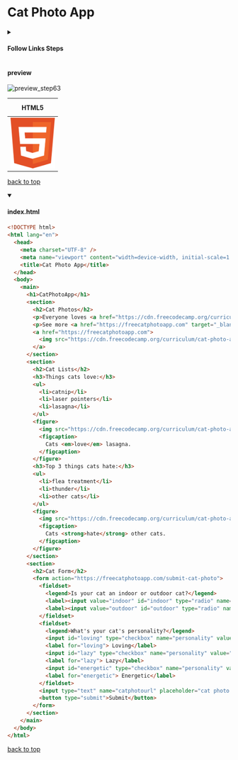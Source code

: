 
<a id=top></a>

# Cat Photo App

<details>
      <summary>
        <h4>Follow Links Steps</h4>
      </summary>
       
<table>
  <thead>
    <tr><th><a href="https://github.com/AndriiKot/Desing___Cat_Photo_App___freeCodeCamp//tree/main/steps/__00__title_" target="_self">Step 0</a></th><th><a href="https://github.com/AndriiKot/Desing___Cat_Photo_App___freeCodeCamp//tree/main/steps/__01__step__" target="_self">Step 1</a></th><th><a href="https://github.com/AndriiKot/Desing___Cat_Photo_App___freeCodeCamp//tree/main/steps/__02__step__" target="_self">Step 2</a></th><th><a href="https://github.com/AndriiKot/Desing___Cat_Photo_App___freeCodeCamp//tree/main/steps/__03__step__" target="_self">Step 3</a></th><th><a href="https://github.com/AndriiKot/Desing___Cat_Photo_App___freeCodeCamp//tree/main/steps/__04__step__" target="_self">Step 4</a></th><tr><th><a href="https://github.com/AndriiKot/Desing___Cat_Photo_App___freeCodeCamp//tree/main/steps/__05__step__" target="_self">Step 5</a></th><th><a href="https://github.com/AndriiKot/Desing___Cat_Photo_App___freeCodeCamp//tree/main/steps/__06__step__" target="_self">Step 6</a></th><th><a href="https://github.com/AndriiKot/Desing___Cat_Photo_App___freeCodeCamp//tree/main/steps/__07__step__" target="_self">Step 7</a></th><th><a href="https://github.com/AndriiKot/Desing___Cat_Photo_App___freeCodeCamp//tree/main/steps/__08__step__" target="_self">Step 8</a></th><th><a href="https://github.com/AndriiKot/Desing___Cat_Photo_App___freeCodeCamp//tree/main/steps/__09__step__" target="_self">Step 9</a></th><tr><th><a href="https://github.com/AndriiKot/Desing___Cat_Photo_App___freeCodeCamp//tree/main/steps/__10__step__" target="_self">Step 10</a></th><th><a href="https://github.com/AndriiKot/Desing___Cat_Photo_App___freeCodeCamp//tree/main/steps/__11__step__" target="_self">Step 11</a></th><th><a href="https://github.com/AndriiKot/Desing___Cat_Photo_App___freeCodeCamp//tree/main/steps/__12__step__" target="_self">Step 12</a></th><th><a href="https://github.com/AndriiKot/Desing___Cat_Photo_App___freeCodeCamp//tree/main/steps/__13__step__" target="_self">Step 13</a></th><th><a href="https://github.com/AndriiKot/Desing___Cat_Photo_App___freeCodeCamp//tree/main/steps/__14__step__" target="_self">Step 14</a></th><tr><th><a href="https://github.com/AndriiKot/Desing___Cat_Photo_App___freeCodeCamp//tree/main/steps/__15__step__" target="_self">Step 15</a></th><th><a href="https://github.com/AndriiKot/Desing___Cat_Photo_App___freeCodeCamp//tree/main/steps/__16__step__" target="_self">Step 16</a></th><th><a href="https://github.com/AndriiKot/Desing___Cat_Photo_App___freeCodeCamp//tree/main/steps/__17__step__" target="_self">Step 17</a></th><th><a href="https://github.com/AndriiKot/Desing___Cat_Photo_App___freeCodeCamp//tree/main/steps/__18__step__" target="_self">Step 18</a></th><th><a href="https://github.com/AndriiKot/Desing___Cat_Photo_App___freeCodeCamp//tree/main/steps/__19__step__" target="_self">Step 19</a></th><tr><th><a href="https://github.com/AndriiKot/Desing___Cat_Photo_App___freeCodeCamp//tree/main/steps/__20__step__" target="_self">Step 20</a></th><th><a href="https://github.com/AndriiKot/Desing___Cat_Photo_App___freeCodeCamp//tree/main/steps/__21__step__" target="_self">Step 21</a></th><th><a href="https://github.com/AndriiKot/Desing___Cat_Photo_App___freeCodeCamp//tree/main/steps/__22__step__" target="_self">Step 22</a></th><th><a href="https://github.com/AndriiKot/Desing___Cat_Photo_App___freeCodeCamp//tree/main/steps/__23__step__" target="_self">Step 23</a></th><th><a href="https://github.com/AndriiKot/Desing___Cat_Photo_App___freeCodeCamp//tree/main/steps/__24__step__" target="_self">Step 24</a></th><tr><th><a href="https://github.com/AndriiKot/Desing___Cat_Photo_App___freeCodeCamp//tree/main/steps/__25__step__" target="_self">Step 25</a></th><th><a href="https://github.com/AndriiKot/Desing___Cat_Photo_App___freeCodeCamp//tree/main/steps/__26__step__" target="_self">Step 26</a></th><th><a href="https://github.com/AndriiKot/Desing___Cat_Photo_App___freeCodeCamp//tree/main/steps/__27__step__" target="_self">Step 27</a></th><th><a href="https://github.com/AndriiKot/Desing___Cat_Photo_App___freeCodeCamp//tree/main/steps/__28__step__" target="_self">Step 28</a></th><th><a href="https://github.com/AndriiKot/Desing___Cat_Photo_App___freeCodeCamp//tree/main/steps/__29__step__" target="_self">Step 29</a></th><tr><th><a href="https://github.com/AndriiKot/Desing___Cat_Photo_App___freeCodeCamp//tree/main/steps/__30__step__" target="_self">Step 30</a></th><th><a href="https://github.com/AndriiKot/Desing___Cat_Photo_App___freeCodeCamp//tree/main/steps/__31__step__" target="_self">Step 31</a></th><th><a href="https://github.com/AndriiKot/Desing___Cat_Photo_App___freeCodeCamp//tree/main/steps/__32__step__" target="_self">Step 32</a></th><th><a href="https://github.com/AndriiKot/Desing___Cat_Photo_App___freeCodeCamp//tree/main/steps/__33__step__" target="_self">Step 33</a></th><th><a href="https://github.com/AndriiKot/Desing___Cat_Photo_App___freeCodeCamp//tree/main/steps/__34__step__" target="_self">Step 34</a></th><tr><th><a href="https://github.com/AndriiKot/Desing___Cat_Photo_App___freeCodeCamp//tree/main/steps/__35__step__" target="_self">Step 35</a></th><th><a href="https://github.com/AndriiKot/Desing___Cat_Photo_App___freeCodeCamp//tree/main/steps/__36__step__" target="_self">Step 36</a></th><th><a href="https://github.com/AndriiKot/Desing___Cat_Photo_App___freeCodeCamp//tree/main/steps/__37__step__" target="_self">Step 37</a></th><th><a href="https://github.com/AndriiKot/Desing___Cat_Photo_App___freeCodeCamp//tree/main/steps/__38__step__" target="_self">Step 38</a></th><th><a href="https://github.com/AndriiKot/Desing___Cat_Photo_App___freeCodeCamp//tree/main/steps/__39__step__" target="_self">Step 39</a></th><tr><th><a href="https://github.com/AndriiKot/Desing___Cat_Photo_App___freeCodeCamp//tree/main/steps/__40__step__" target="_self">Step 40</a></th><th><a href="https://github.com/AndriiKot/Desing___Cat_Photo_App___freeCodeCamp//tree/main/steps/__41__step__" target="_self">Step 41</a></th><th><a href="https://github.com/AndriiKot/Desing___Cat_Photo_App___freeCodeCamp//tree/main/steps/__42__step__" target="_self">Step 42</a></th><th><a href="https://github.com/AndriiKot/Desing___Cat_Photo_App___freeCodeCamp//tree/main/steps/__43__step__" target="_self">Step 43</a></th><th><a href="https://github.com/AndriiKot/Desing___Cat_Photo_App___freeCodeCamp//tree/main/steps/__44__step__" target="_self">Step 44</a></th><tr><th><a href="https://github.com/AndriiKot/Desing___Cat_Photo_App___freeCodeCamp//tree/main/steps/__45__step__" target="_self">Step 45</a></th><th><a href="https://github.com/AndriiKot/Desing___Cat_Photo_App___freeCodeCamp//tree/main/steps/__46__step__" target="_self">Step 46</a></th><th><a href="https://github.com/AndriiKot/Desing___Cat_Photo_App___freeCodeCamp//tree/main/steps/__47__step__" target="_self">Step 47</a></th><th><a href="https://github.com/AndriiKot/Desing___Cat_Photo_App___freeCodeCamp//tree/main/steps/__48__step__" target="_self">Step 48</a></th><th><a href="https://github.com/AndriiKot/Desing___Cat_Photo_App___freeCodeCamp//tree/main/steps/__49__step__" target="_self">Step 49</a></th><tr><th><a href="https://github.com/AndriiKot/Desing___Cat_Photo_App___freeCodeCamp//tree/main/steps/__50__step__" target="_self">Step 50</a></th><th><a href="https://github.com/AndriiKot/Desing___Cat_Photo_App___freeCodeCamp//tree/main/steps/__51__step__" target="_self">Step 51</a></th><th><a href="https://github.com/AndriiKot/Desing___Cat_Photo_App___freeCodeCamp//tree/main/steps/__52__step__" target="_self">Step 52</a></th><th><a href="https://github.com/AndriiKot/Desing___Cat_Photo_App___freeCodeCamp//tree/main/steps/__53__step__" target="_self">Step 53</a></th><th><a href="https://github.com/AndriiKot/Desing___Cat_Photo_App___freeCodeCamp//tree/main/steps/__54__step__" target="_self">Step 54</a></th><tr><th><a href="https://github.com/AndriiKot/Desing___Cat_Photo_App___freeCodeCamp//tree/main/steps/__55__step__" target="_self">Step 55</a></th><th><a href="https://github.com/AndriiKot/Desing___Cat_Photo_App___freeCodeCamp//tree/main/steps/__56__step__" target="_self">Step 56</a></th><th><a href="https://github.com/AndriiKot/Desing___Cat_Photo_App___freeCodeCamp//tree/main/steps/__57__step__" target="_self">Step 57</a></th><th><a href="https://github.com/AndriiKot/Desing___Cat_Photo_App___freeCodeCamp//tree/main/steps/__58__step__" target="_self">Step 58</a></th><th><a href="https://github.com/AndriiKot/Desing___Cat_Photo_App___freeCodeCamp//tree/main/steps/__59__step__" target="_self">Step 59</a></th><tr><th><a href="https://github.com/AndriiKot/Desing___Cat_Photo_App___freeCodeCamp//tree/main/steps/__60__step__" target="_self">Step 60</a></th><th><a href="https://github.com/AndriiKot/Desing___Cat_Photo_App___freeCodeCamp//tree/main/steps/__61__step__" target="_self">Step 61</a></th><th><a href="https://github.com/AndriiKot/Desing___Cat_Photo_App___freeCodeCamp//tree/main/steps/__62__step__" target="_self">Step 62</a></th><th><a href="https://github.com/AndriiKot/Desing___Cat_Photo_App___freeCodeCamp//tree/main/steps/__63__step__" target="_self">Step 63</a></th></tr>
  </thead>
  <tbody>
  </tbody>
</table>
</details>

<h4>preview</h4>
    <img src="https://github.com/AndriiKot/Desing___Cat_Photo_App___freeCodeCamp/blob/main/images/previews/preview_step63.png" alt="preview_step63">
  
<table>
  <thead>
      <tr><th height=33 width=100>HTML5</th>
  </thead>
  <tbody>
      <tr><td height=100 width=100><a href=https://html.spec.whatwg.org/multipage/ target="_self"><img src=https://github.com/AndriiKot/iconsSVG_and_linksDocs/blob/main/svg/html.svg alt=HTML5></a></td>
  </tbody>
</table>

[back to top](#top)



<details open>
  <summary>
    <h4>index.html</h4>
  </summary>



```html
<!DOCTYPE html>
<html lang="en">
  <head>
    <meta charset="UTF-8" />
    <meta name="viewport" content="width=device-width, initial-scale=1.0" />
    <title>Cat Photo App</title>
  </head>
  <body>
    <main>
      <h1>CatPhotoApp</h1>
      <section>
        <h2>Cat Photos</h2>
        <p>Everyone loves <a href="https://cdn.freecodecamp.org/curriculum/cat-photo-app/running-cats.jpg">cute cats</a> online!</p>
        <p>See more <a href="https://freecatphotoapp.com" target="_blank">cat photos</a> in our gallery.</p>
        <a href="https://freecatphotoapp.com">
          <img src="https://cdn.freecodecamp.org/curriculum/cat-photo-app/relaxing-cat.jpg" alt="A cute orange cat lying on its back">
        </a>
      </section>
      <section>
        <h2>Cat Lists</h2>
        <h3>Things cats love:</h3>
        <ul>
          <li>catnip</li>
          <li>laser pointers</li>
          <li>lasagna</li>
        </ul>
        <figure>
          <img src="https://cdn.freecodecamp.org/curriculum/cat-photo-app/lasagna.jpg" alt="A slice of lasagna on a plate">
          <figcaption>
            Cats <em>love</em> lasagna.
          </figcaption>
        </figure>
        <h3>Top 3 things cats hate:</h3>
        <ul>
          <li>flea treatment</li>
          <li>thunder</li>
          <li>other cats</li>
        </ul>
        <figure>
          <img src="https://cdn.freecodecamp.org/curriculum/cat-photo-app/cats.jpg" alt="Five cats looking around a field.">
          <figcaption>
            Cats <strong>hate</strong> other cats.
          </figcaption>
        </figure>
      </section>
      <section>
        <h2>Cat Form</h2>
        <form action="https://freecatphotoapp.com/submit-cat-photo">
          <fieldset>
            <legend>Is your cat an indoor or outdoor cat?</legend>
            <label><input value="indoor" id="indoor" type="radio" name="indoor-outdoor" checked> Indoor</label>
            <label><input value="outdoor" id="outdoor" type="radio" name="indoor-outdoor"> Outdoor</label>
          </fieldset>
          <fieldset>
            <legend>What's your cat's personality?</legend>
            <input id="loving" type="checkbox" name="personality" value="loving" checked>
            <label for="loving"> Loving</label>
            <input id="lazy" type="checkbox" name="personality" value="lazy">
            <label for="lazy"> Lazy</label>
            <input id="energetic" type="checkbox" name="personality" value="energetic">
            <label for="energetic"> Energetic</label>
          </fieldset>
          <input type="text" name="catphotourl" placeholder="cat photo URL" required>
          <button type="submit">Submit</button>
        </form>
      </section>
    </main>
  </body>
</html>

```



[back to top](#top)


</details>
